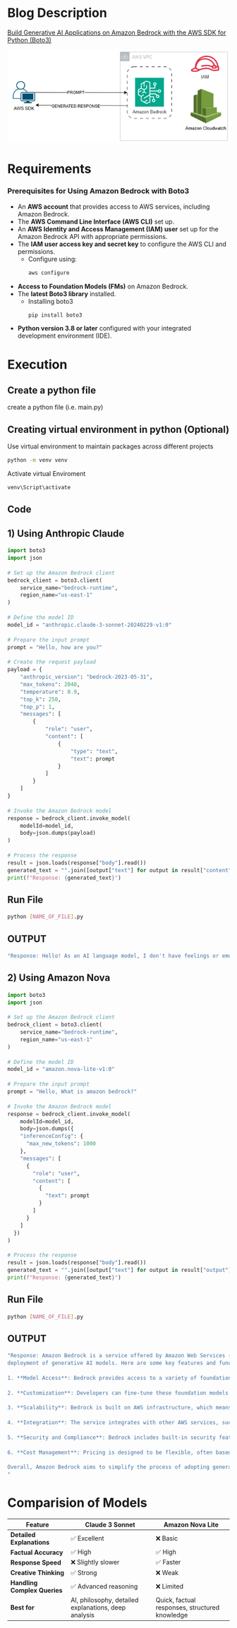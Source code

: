 # Blog Description
[Build Generative AI Applications on Amazon Bedrock with the AWS SDK for Python (Boto3)](https://aws.amazon.com/blogs/machine-learning/build-generative-ai-applications-on-amazon-bedrock-with-the-aws-sdk-for-python-boto3/)

![Solution](solution.png)

# Requirements
### Prerequisites for Using Amazon Bedrock with Boto3

- An **AWS account** that provides access to AWS services, including Amazon Bedrock.
- The **AWS Command Line Interface (AWS CLI)** set up.
- An **AWS Identity and Access Management (IAM) user** set up for the Amazon Bedrock API with appropriate permissions.
- The **IAM user access key and secret key** to configure the AWS CLI and permissions.  
  - Configure using:  
    ```sh
    aws configure
    ```
- **Access to Foundation Models (FMs)** on Amazon Bedrock.
- The **latest Boto3 library** installed.
  - Installing boto3
    ```bash
    pip install boto3
    ```
- **Python version 3.8 or later** configured with your integrated development environment (IDE).

# Execution

## Create a python file
create a python file (i.e. main.py)

## Creating virtual environment in python (Optional)

Use virtual environment to maintain packages across different projects

```bash
python -m venv venv
```

Activate virtual Enviroment

```bash
venv\Script\activate
```

## Code

## 1) Using Anthropic Claude
```python
import boto3
import json

# Set up the Amazon Bedrock client
bedrock_client = boto3.client(
    service_name="bedrock-runtime",
    region_name="us-east-1"
)

# Define the model ID
model_id = "anthropic.claude-3-sonnet-20240229-v1:0"

# Prepare the input prompt
prompt = "Hello, how are you?"

# Create the request payload
payload = {
    "anthropic_version": "bedrock-2023-05-31",
    "max_tokens": 2048,
    "temperature": 0.9,
    "top_k": 250,
    "top_p": 1,
    "messages": [
        {
            "role": "user",
            "content": [
                {
                    "type": "text",
                    "text": prompt
                }
            ]
        }
    ]
}

# Invoke the Amazon Bedrock model
response = bedrock_client.invoke_model(
    modelId=model_id,
    body=json.dumps(payload)
)

# Process the response
result = json.loads(response["body"].read())
generated_text = "".join([output["text"] for output in result["content"]])
print(f"Response: {generated_text}")
```

## Run File 
```bash
python [NAME_OF_FILE].py
```

## OUTPUT
```bash
"Response: Hello! As an AI language model, I don't have feelings or emotions, but I'm operating properly and ready to assist you with any questions or tasks you may have. How can I help you today?"
```

## 2) Using Amazon Nova
```python
import boto3
import json

# Set up the Amazon Bedrock client
bedrock_client = boto3.client(
    service_name="bedrock-runtime",
    region_name="us-east-1"
)

# Define the model ID
model_id = "amazon.nova-lite-v1:0"

# Prepare the input prompt
prompt = "Hello, What is amazon bedrock?"

# Invoke the Amazon Bedrock model
response = bedrock_client.invoke_model(
    modelId=model_id,
    body=json.dumps({
    "inferenceConfig": {
      "max_new_tokens": 1000
    },
    "messages": [
      {
        "role": "user",
        "content": [
          {
            "text": prompt
          }
        ]
      }
    ]
  })
)

# Process the response
result = json.loads(response["body"].read())
generated_text = "".join([output["text"] for output in result["output"]["message"]["content"]])
print(f"Response: {generated_text}")
```

## Run File 
```bash
python [NAME_OF_FILE].py
```

## OUTPUT
```bash
"Response: Amazon Bedrock is a service offered by Amazon Web Services (AWS) designed to facilitate the development and 
deployment of generative AI models. Here are some key features and functionalities of Amazon Bedrock:

1. **Model Access**: Bedrock provides access to a variety of foundation models from AWS and third-party providers, allowing developers to leverage pre-trained models for tasks such as natural language processing, image generation, and more.

2. **Customization**: Developers can fine-tune these foundation models with their own data to better suit their specific needs and applications.

3. **Scalability**: Bedrock is built on AWS infrastructure, which means it can easily scale to meet the demands of different applications, from small-scale projects to enterprise-level solutions.

4. **Integration**: The service integrates with other AWS services, such as Amazon SageMaker, to provide a seamless experience for building, training, and deploying machine learning models.

5. **Security and Compliance**: Bedrock includes built-in security features and adheres to various compliance standards, ensuring that sensitive data is protected.

6. **Cost Management**: Pricing is designed to be flexible, often based on usage, allowing organizations to manage costs effectively.

Overall, Amazon Bedrock aims to simplify the process of adopting generative AI by providing a robust platform for model development, customization, and deployment.
"
```

# Comparision of Models

| Feature              | Claude 3 Sonnet | Amazon Nova Lite |
|----------------------|----------------|------------------|
| **Detailed Explanations** | ✅ Excellent | ❌ Basic |
| **Factual Accuracy** | ✅ High | ✅ High |
| **Response Speed** | ❌ Slightly slower | ✅ Faster |
| **Creative Thinking** | ✅ Strong | ❌ Weak |
| **Handling Complex Queries** | ✅ Advanced reasoning | ❌ Limited |
| **Best for** | AI, philosophy, detailed explanations, deep analysis | Quick, factual responses, structured knowledge |
